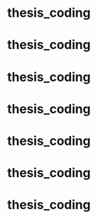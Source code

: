 # thesis_coding
# thesis_coding
# thesis_coding
# thesis_coding
# thesis_coding
# thesis_coding
# thesis_coding
